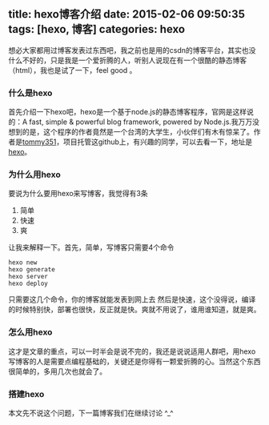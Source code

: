 title: hexo博客介绍
date: 2015-02-06 09:50:35
tags: [hexo, 博客]
categories: hexo
---
想必大家都用过博客发表过东西吧，我之前也是用的csdn的博客平台，其实也没什么不好的，只是我是一个爱折腾的人，听别人说现在有一个很酷的静态博客（html），我也是试了一下，feel good 。
<!--more-->
### 什么是hexo
首先介绍一下hexo吧，hexo是一个基于node.js的静态博客程序，官网是这样说的：A fast, simple & powerful blog framework, powered by Node.js.我万万没想到的是，这个程序的作者竟然是一个台湾的大学生，小伙伴们有木有惊呆了。作者是[tommy351](https://github.com/tommy351)，项目托管这github上，有兴趣的同学，可以去看一下，地址是[hexo](https://github.com/hexojs/hexo)。
### 为什么用hexo
要说为什么要用hexo来写博客，我觉得有3条
1. 简单
2. 快速
3. 爽

让我来解释一下。首先，简单，写博客只需要4个命令
``` bush
hexo new
hexo generate
hexo server
hexo deploy
```
只需要这几个命令，你的博客就能发表到网上去
然后是快速，这个没得说，编译的时候特别快，部署也很快，反正就是快。爽就不用说了，谁用谁知道，就是爽。
### 怎么用hexo
这才是文章的重点，可以一时半会是说不完的，我还是说说适用人群吧，用hexo写博客的人是需要点编程基础的，关键还是你得有一颗爱折腾的心。当然这个东西很简单的，多用几次也就会了。
### 搭建hexo
本文先不说这个问题，下一篇博客我们在继续讨论 ^_^
